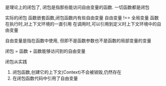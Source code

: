 是理论上的闭包了,
闭包是指那些能访问自由变量的函数.
一切函数都是闭包

实际的闭包
  函数嵌套函数,闭包函数内有些自由变量
  自由变量 !== 全局变量
  函数在执行时,对上下文环境的一直引用
  在调用时,可以引用到定义时上下文环境中的自由变量


自由变量是指在函数中使用, 但即不是函数参数也不是函数的局部变量的变量

闭包 = 函数 + 函数能够访问到的自由变量

闭包从实践
  1. 闭包函数,创建它的上下文(Context)不会被销毁,仍然存在
  2. 在闭包函数代码中引用了自由变量